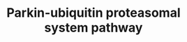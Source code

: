---
annotations:
- id: PW:0000144
  parent: regulatory pathway
  type: Pathway Ontology
  value: ubiquitin/proteasome degradation pathway
authors:
- Khanspers
- MaintBot
- Ddigles
- AlexanderPico
- Eweitz
- Fehrhart
- Egonw
citedin:
- link: PMC8944522
  title: 'Vitreous Humor Proteome: Targeting Oxidative Stress, Inflammation, and Neurodegeneration
    in Vitreoretinal Diseases (2022)'
- link: PMC6993862
  title: Proteostasis regulators modulate proteasomal activity and gene expression
    to attenuate multiple phenotypes in Fabry disease (2020)
- link: PMC6834541
  title: Altered Levels of Proteins and Phosphoproteins, in the Absence of Early Causative
    Transcriptional Changes, Shape the Molecular Pathogenesis in the Brain of Young
    Presymptomatic Ki91 SCA3/MJD Mouse (2019)
- link: PMC12004383
  title: Proteomics Analysis of Porcine Endometrial Cell-Derived Extracellular Vesicles
    Involved in Embryo Attachment (2025)
communities: []
description: This pathway describes the parkin-ubiquitin proteasome degradation system.   Proteins
  on this pathway have targeted assays available via the [CPTAC Assay Portal](https://assays.cancer.gov/available_assays?wp_id=WP2359)
last-edited: 2025-03-10
ndex: 8d4b3a36-8b64-11eb-9e72-0ac135e8bacf
organisms:
- Homo sapiens
redirect_from:
- /index.php/Pathway:WP2359
- /instance/WP2359
- /instance/WP2359_r137886
revision: r137886
schema-jsonld:
- '@context': https://schema.org/
  '@id': https://wikipathways.github.io/pathways/WP2359.html
  '@type': Dataset
  creator:
    '@type': Organization
    name: WikiPathways
  description: This pathway describes the parkin-ubiquitin proteasome degradation
    system.   Proteins on this pathway have targeted assays available via the [CPTAC
    Assay Portal](https://assays.cancer.gov/available_assays?wp_id=WP2359)
  keywords:
  - CASK
  - CASP1
  - CASP8
  - CCNE1
  - CHIP
  - CUL1
  - DORFIN
  - FBXW7
  - HSPA14
  - HSPA1A
  - HSPA1B
  - HSPA1L
  - HSPA2
  - HSPA4
  - HSPA5
  - HSPA6
  - HSPA7
  - HSPA8
  - HSPA9
  - PAELR
  - PRKN
  - PSMC1
  - PSMC2
  - PSMC3
  - PSMC4
  - PSMC5
  - PSMC6
  - PSMD1
  - PSMD10
  - PSMD11
  - PSMD12
  - PSMD13
  - PSMD14
  - PSMD2
  - PSMD3
  - PSMD4
  - PSMD5
  - PSMD6
  - PSMD7
  - PSMD8
  - PSMD9
  - SEPTIN5
  - SIAH1
  - SIAH2
  - SNCA
  - SNCAIP
  - TUBA1A
  - TUBA1B
  - TUBA1C
  - TUBA3C
  - TUBA3D
  - TUBA3E
  - TUBA4A
  - TUBA4B
  - TUBA8
  - TUBAL3
  - TUBB
  - TUBB1
  - TUBB2A
  - TUBB2B
  - TUBB2C
  - TUBB3
  - TUBB4
  - TUBB4Q
  - TUBB6
  - TUBB8
  - UBCH7
  - UBCH8
  - UBE1
  - UBE2G1
  - UBE2G2
  - UBE2J1
  - UBE2J2
  license: CC0
  name: Parkin-ubiquitin proteasomal system pathway
seo: CreativeWork
title: Parkin-ubiquitin proteasomal system pathway
wpid: WP2359
---